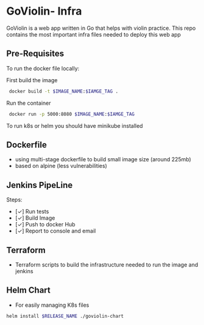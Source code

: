 # GoViolin- Infra

GoViolin is a web app written in Go that helps with violin practice.
This repo contains the most important infra files needed to deploy this web app

## Pre-Requisites
To run the docker file locally: 

First build the image
```sh 
 docker build -t $IMAGE_NAME:$IAMGE_TAG .
 ```

Run the container 
```sh
 docker run -p 5000:8080 $IMAGE_NAME:$IAMGE_TAG
```
To run k8s or helm you should have minikube installed


## Dockerfile
- using multi-stage dockerfile to build small image size (around 225mb)
- based on alpine (less vulnerabilities)


## Jenkins PipeLine
Steps:
- [✓] Run tests
- [✓] Build Image
- [✓] Push to docker Hub 
- [✓] Report to console and email

## Terraform
- Terraform scripts to build the infrastructure needed to run the image and jenkins

## Helm Chart
- For easily managing K8s files 
```sh
helm install $RELEASE_NAME ./goviolin-chart
```
